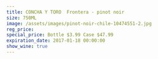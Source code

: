 ```yaml
---
title: CONCHA Y TORO  Frontera - pinot noir
size: 750ML
image: /assets/images/pinot-noir-chile-10474551-2.jpg
reg_price:
special_price: Bottle $3.99 Case $47.99
expiration_date: 2017-01-18 00:00:00
show_wine: true
---
```



